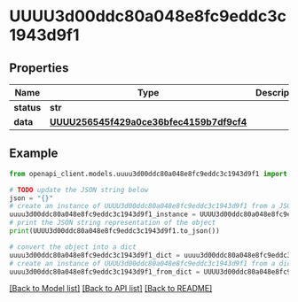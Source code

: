 # UUUU3d00ddc80a048e8fc9eddc3c1943d9f1


## Properties

Name | Type | Description | Notes
------------ | ------------- | ------------- | -------------
**status** | **str** |  | 
**data** | [**UUUU256545f429a0ce36bfec4159b7df9cf4**](UUUU256545f429a0ce36bfec4159b7df9cf4.md) |  | 

## Example

```python
from openapi_client.models.uuuu3d00ddc80a048e8fc9eddc3c1943d9f1 import UUUU3d00ddc80a048e8fc9eddc3c1943d9f1

# TODO update the JSON string below
json = "{}"
# create an instance of UUUU3d00ddc80a048e8fc9eddc3c1943d9f1 from a JSON string
uuuu3d00ddc80a048e8fc9eddc3c1943d9f1_instance = UUUU3d00ddc80a048e8fc9eddc3c1943d9f1.from_json(json)
# print the JSON string representation of the object
print(UUUU3d00ddc80a048e8fc9eddc3c1943d9f1.to_json())

# convert the object into a dict
uuuu3d00ddc80a048e8fc9eddc3c1943d9f1_dict = uuuu3d00ddc80a048e8fc9eddc3c1943d9f1_instance.to_dict()
# create an instance of UUUU3d00ddc80a048e8fc9eddc3c1943d9f1 from a dict
uuuu3d00ddc80a048e8fc9eddc3c1943d9f1_from_dict = UUUU3d00ddc80a048e8fc9eddc3c1943d9f1.from_dict(uuuu3d00ddc80a048e8fc9eddc3c1943d9f1_dict)
```
[[Back to Model list]](../README.md#documentation-for-models) [[Back to API list]](../README.md#documentation-for-api-endpoints) [[Back to README]](../README.md)


